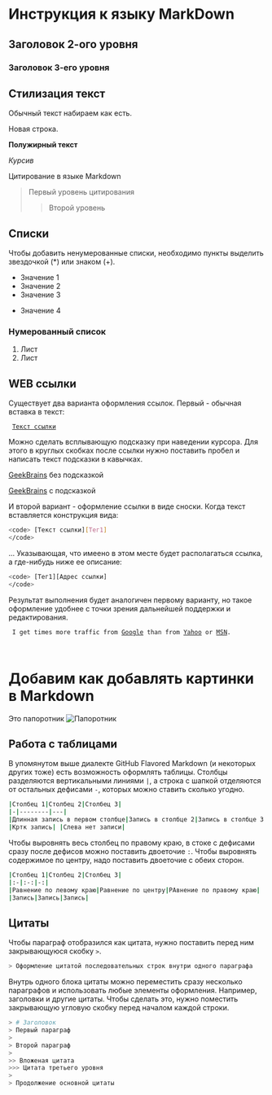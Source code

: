 # Инструкция к языку MarkDown

## Заголовок 2-ого уровня
### Заголовок 3-его уровня

## Стилизация текст
Обычный текст набираем как есть.

Новая строка.

**Полужирный текст**

*Курсив*

Цитирование в языке Markdown
> Первый уровень цитирования
>>Второй уровень

## Списки
Чтобы добавить ненумерованные списки, необходимо пункты выделить звездочкой (*) или знаком (+).
* Значение 1
* Значение 2
* Значение 3
+ Значение 4

### Нумерованный список
1. Лист
2. Лист

## WEB ссылки
Существует два варианта оформления ссылок. Первый - обычная вставка в текст:

<code> [Текст ссылки](ссылка)
</code>

Можно сделать всплывающую подсказку при наведении курсора. Для этого в круглых скобках после ссылки нужно поставить пробел и написать текст подсказки в кавычках.

[GeekBrains](http://gb.ru/) без подсказкой

[GeekBrains](http://gb.ru/ "Образовательный портал") с подсказкой

И второй вариант - оформление ссылки в виде сноски. Когда текст вставляется конструкция вида:
```sh
<code> [Текст ссылки][Тег1]
</code>
```
... Указывающая, что имеено в этом месте будет располагаться ссылка, а где-нибудь ниже ее описание:
```sh
<code> [Тег1][Адрес ссылки]
</code>
```

Результат выполнения будет аналогичен первому варианту, но такое оформление удобнее с точки зрения дальнейшей поддержки и редактирования.

<code> I get times more traffic from [Google][1] than from [Yahoo][2] or [MSN][3].

[1]: http://google.com/       "Google"

[2]: http://search.yahoo.com/ "Yahoo"

[3]: http://search.man.com/   "MSN Search"

</code>

# Добавим как добавлять картинки в Markdown
Это папоротник ![Папоротник](paporotnik.jpg)

## Работа с таблицами

В упомянутом выше диалекте GitHub Flavored Markdown (и некоторых других тоже) есть возможность оформлять таблицы. Столбцы разделяются вертикальными линиями ``` | ```, а строка с шапкой отделяются от остальных дефисами ```-```, которых можно ставить сколько угодно.
```sh
|Столбец 1|Столбец 2|Столбец 3|
|-|--------|---|
|Длинная запись в первом столбце|Запись в столбце 2|Запись в столбце 3|
|Кртк запись| |Слева нет записи|
```
Чтобы выровнять весь столбец по правому краю, в стоке с дефисами сразу после дефисов можно поставить двоеточие ```:```. Чтобы выровнять содержимое по центру, надо поставить двоеточие с обеих сторон.
```sh
|Столбец 1|Столбец 2|Столбец 3|
|:-|:-:|-:|
|Равнение по левому краю|Равнение по центру|РАвнение по правому краю|
|Запись|Запись|Запись|
```
## Цитаты

Чтобы параграф отобразился как цитата, нужно поставить перед ним закрывающуюся скобку ```>```.
```sh
> Оформление цитатой последовательных строк внутри одного параграфа
```

Внутрь одного блока цитаты можно переместить сразу несколько параграфов и использовать любые элементы оформления. Например, заголовки и другие цитаты. Чтобы сделать это, нужно поместить закрывающую угловую скобку перед началом каждой строки.

```sh
> # Заголовок
> Первый параграф
>
> Второй параграф
>
>> Вложеная цитата
>>> Цитата третьего уровня
>
> Продолжение основной цитаты
```